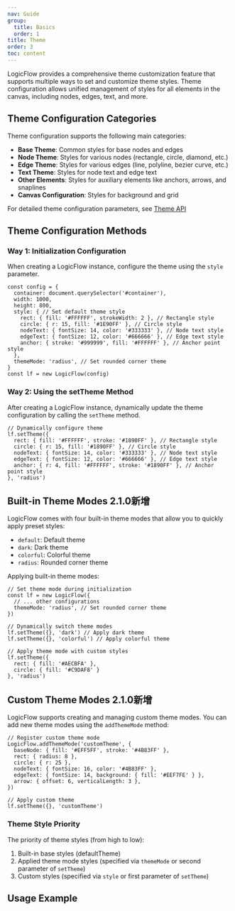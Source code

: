 ```yaml
---
nav: Guide
group:
  title: Basics
  order: 1
title: Theme
order: 3
toc: content
---
```


LogicFlow provides a comprehensive theme customization feature that supports multiple ways to set and customize theme styles. Theme configuration allows unified management of styles for all elements in the canvas, including nodes, edges, text, and more.

## Theme Configuration Categories

Theme configuration supports the following main categories:

- **Base Theme**: Common styles for base nodes and edges
- **Node Theme**: Styles for various nodes (rectangle, circle, diamond, etc.)
- **Edge Theme**: Styles for various edges (line, polyline, bezier curve, etc.)
- **Text Theme**: Styles for node text and edge text
- **Other Elements**: Styles for auxiliary elements like anchors, arrows, and snaplines
- **Canvas Configuration**: Styles for background and grid

For detailed theme configuration parameters, see [Theme API](../../api/theme.en.md)

## Theme Configuration Methods

### Way 1: Initialization Configuration

When creating a LogicFlow instance, configure the theme using the `style` parameter.

```tsx | pure
const config = {
  container: document.querySelector('#container'),
  width: 1000,
  height: 800,
  style: { // Set default theme style
    rect: { fill: '#FFFFFF', strokeWidth: 2 }, // Rectangle style
    circle: { r: 15, fill: '#1E90FF' }, // Circle style
    nodeText: { fontSize: 14, color: '#333333' }, // Node text style
    edgeText: { fontSize: 12, color: '#666666' }, // Edge text style
    anchor: { stroke: '#999999', fill: '#FFFFFF' }, // Anchor point style
  },
  themeMode: 'radius', // Set rounded corner theme
}
const lf = new LogicFlow(config)
```

### Way 2: Using the setTheme Method

After creating a LogicFlow instance, dynamically update the theme configuration by calling the `setTheme` method.

```tsx | pure
// Dynamically configure theme
lf.setTheme({
  rect: { fill: '#FFFFFF', stroke: '#1890FF' }, // Rectangle style
  circle: { r: 15, fill: '#1890FF' }, // Circle style
  nodeText: { fontSize: 14, color: '#333333' }, // Node text style
  edgeText: { fontSize: 12, color: '#666666' }, // Edge text style
  anchor: { r: 4, fill: '#FFFFFF', stroke: '#1890FF' }, // Anchor point style
}, 'radius')
```

## Built-in Theme Modes <Badge>2.1.0新增</Badge>

LogicFlow comes with four built-in theme modes that allow you to quickly apply preset styles:

- `default`: Default theme
- `dark`: Dark theme
- `colorful`: Colorful theme
- `radius`: Rounded corner theme

Applying built-in theme modes:

```tsx | pure
// Set theme mode during initialization
const lf = new LogicFlow({
  // ... other configurations
  themeMode: 'radius', // Set rounded corner theme
})

// Dynamically switch theme modes
lf.setTheme({}, 'dark') // Apply dark theme
lf.setTheme({}, 'colorful') // Apply colorful theme

// Apply theme mode with custom styles
lf.setTheme({
  rect: { fill: '#AECBFA' },
  circle: { fill: '#C9DAF8' }
}, 'radius')
```

## Custom Theme Modes <Badge>2.1.0新增</Badge>

LogicFlow supports creating and managing custom theme modes. You can add new theme modes using the `addThemeMode` method:

```tsx | pure
// Register custom theme mode
LogicFlow.addThemeMode('customTheme', {
  baseNode: { fill: '#EFF5FF', stroke: '#4B83FF' },
  rect: { radius: 8 },
  circle: { r: 25 },
  nodeText: { fontSize: 16, color: '#4B83FF' },
  edgeText: { fontSize: 14, background: { fill: '#EEF7FE' } },
  arrow: { offset: 6, verticalLength: 3 },
})

// Apply custom theme
lf.setTheme({}, 'customTheme')
```

### Theme Style Priority

The priority of theme styles (from high to low):
1. Built-in base styles (defaultTheme)
2. Applied theme mode styles (specified via `themeMode` or second parameter of `setTheme`)
3. Custom styles (specified via `style` or first parameter of `setTheme`)

## Usage Example
<code id="graphData" src="../../../src/tutorial/basic/instance/theme"></code>
